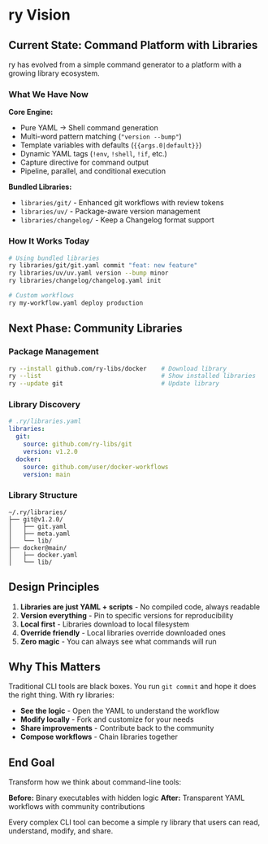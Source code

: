 # ry Vision

## Current State: Command Platform with Libraries

ry has evolved from a simple command generator to a platform with a growing library ecosystem.

### What We Have Now

**Core Engine:**
- Pure YAML → Shell command generation
- Multi-word pattern matching (`"version --bump"`)
- Template variables with defaults (`{{args.0|default}}`)
- Dynamic YAML tags (`!env`, `!shell`, `!if`, etc.)
- Capture directive for command output
- Pipeline, parallel, and conditional execution

**Bundled Libraries:**
- `libraries/git/` - Enhanced git workflows with review tokens
- `libraries/uv/` - Package-aware version management
- `libraries/changelog/` - Keep a Changelog format support

### How It Works Today

```bash
# Using bundled libraries
ry libraries/git/git.yaml commit "feat: new feature"
ry libraries/uv/uv.yaml version --bump minor
ry libraries/changelog/changelog.yaml init

# Custom workflows
ry my-workflow.yaml deploy production
```

## Next Phase: Community Libraries

### Package Management
```bash
ry --install github.com/ry-libs/docker    # Download library
ry --list                                 # Show installed libraries
ry --update git                           # Update library
```

### Library Discovery
```yaml
# .ry/libraries.yaml
libraries:
  git:
    source: github.com/ry-libs/git
    version: v1.2.0
  docker:
    source: github.com/user/docker-workflows
    version: main
```

### Library Structure
```
~/.ry/libraries/
├── git@v1.2.0/
│   ├── git.yaml
│   ├── meta.yaml
│   └── lib/
├── docker@main/
│   ├── docker.yaml
│   └── lib/
```

## Design Principles

1. **Libraries are just YAML + scripts** - No compiled code, always readable
2. **Version everything** - Pin to specific versions for reproducibility
3. **Local first** - Libraries download to local filesystem
4. **Override friendly** - Local libraries override downloaded ones
5. **Zero magic** - You can always see what commands will run

## Why This Matters

Traditional CLI tools are black boxes. You run `git commit` and hope it does the right thing. With ry libraries:

- **See the logic** - Open the YAML to understand the workflow
- **Modify locally** - Fork and customize for your needs
- **Share improvements** - Contribute back to the community
- **Compose workflows** - Chain libraries together

## End Goal

Transform how we think about command-line tools:

**Before:** Binary executables with hidden logic
**After:** Transparent YAML workflows with community contributions

Every complex CLI tool can become a simple ry library that users can read, understand, modify, and share.
